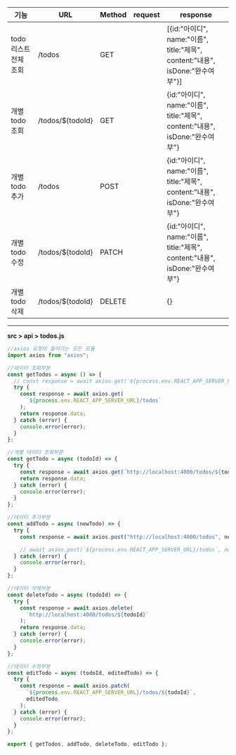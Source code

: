 |기능|URL|Method|request|response|
|-|-|-|-|-|
|todo리스트 전체 조회|/todos|GET||[{id:"아이디", name:"이름", title:"제목", content:"내용", isDone:"완수여부"}]|
|개별 todo 조회|/todos/${todoId}|GET||{id:"아이디", name:"이름", title:"제목", content:"내용", isDone:"완수여부"}|
|개별 todo 추가|/todos|POST||{id:"아이디", name:"이름", title:"제목", content:"내용", isDone:"완수여부"}|
|개별 todo 수정|/todos/${todoId}|PATCH||{id:"아이디", name:"이름", title:"제목", content:"내용", isDone:"완수여부"}|
|개별 todo 삭제|/todos/${todoId}|DELETE||{}|

---

**src > api > todos.js**
```javascript
//axios 요청이 들어가는 모든 모듈
import axios from "axios";

//데이터 조회부분
const getTodos = async () => {
  // const response = await axios.get(`${process.env.REACT_APP_SERVER_URL}/todos`);
  try {
    const response = await axios.get(
      `${process.env.REACT_APP_SERVER_URL}/todos`
    );
    return response.data;
  } catch (error) {
    console.error(error);
  }
};

//개별 데이터 조회부분
const getTodo = async (todoId) => {
  try {
    const response = await axios.get(`http://localhost:4000/todos/${todoId}`);
    return response.data;
  } catch (error) {
    console.error(error);
  }
};

//데이터 추가부분
const addTodo = async (newTodo) => {
  try {
    const response = await axios.post("http://localhost:4000/todos", newTodo);

    // await axios.post(`${process.env.REACT_APP_SERVER_URL}/todos`, newTodo);
  } catch (error) {
    console.error(error);
  }
};

//데이터 삭제부분
const deleteTodo = async (todoId) => {
  try {
    const response = await axios.delete(
      `http://localhost:4000/todos/${todoId}`
    );
    return response.data;
  } catch (error) {
    console.error(error);
  }
};

//데이터 수정부분
const editTodo = async (todoId, editedTodo) => {
  try {
    const response = await axios.patch(
      `${process.env.REACT_APP_SERVER_URL}/todos/${todoId}`,
      editedTodo
    );
  } catch (error) {
    console.error(error);
  }
};

export { getTodos, addTodo, deleteTodo, editTodo };
```
